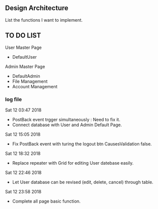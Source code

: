 ## Design Architecture 

 List the functions I want to implement.

## TO DO LIST 

 User Master Page 
 - DefaultUser

 Admin Master Page 
 - DefaultAdmin 
 - File Management 
 - Account Management

### log file

Sat 12 03:47 2018 
- PostBack event trgger simultaneously : Need to fix it. 
- Connect database with User and Admin Default Page.

Sat 12 15:05 2018 
- Fix PostBack event with turing the logout btn CausesValidation false. 

Sat 12 18:32 2018
- Replace repeater with Grid for editing User datebase easily.

Sat 12 22:46 2018 
- Let User database can be revised (edit, delete, cancel) through table. 

Sat 12 23:58 2018 
- Complete all page basic function. 
